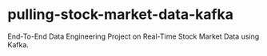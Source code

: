 # pulling-stock-market-data-kafka
End-To-End Data Engineering Project on Real-Time Stock Market Data using Kafka.
